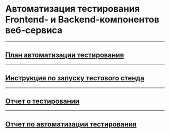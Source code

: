 # Автоматизация тестирования Frontend- и Backend-компонентов веб-сервиса


---

## [План автоматизации тестирования](https://github.com/Lazarenkov/Diploma/blob/master/Plan.md)


---

## [Инструкция по запуску тестового стенда](https://github.com/Lazarenkov/Diploma/blob/master/Lifehacks.md)

---

## [Отчет о тестировании](https://github.com/Lazarenkov/Diploma/blob/master/Report.md)

---

## [Отчет по автоматизации тестирования](https://github.com/Lazarenkov/Diploma/blob/master/Summary.md)
